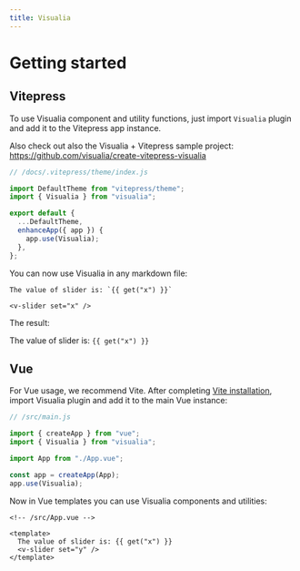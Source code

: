 ```yaml
---
title: Visualia
---
```


# Getting started

## Vitepress

To use Visualia component and utility functions,
just import `Visualia` plugin and add it to the Vitepress app instance.

Also check out also the Visualia + Vitepress sample project: https://github.com/visualia/create-vitepress-visualia

```js
// /docs/.vitepress/theme/index.js

import DefaultTheme from "vitepress/theme";
import { Visualia } from "visualia";

export default {
  ...DefaultTheme,
  enhanceApp({ app }) {
    app.use(Visualia);
  },
};
```

You can now use Visualia in any markdown file:

```vue
The value of slider is: `{{ get("x") }}`

<v-slider set="x" />
```

The result:

The value of slider is: `{{ get("x") }}`
<v-slider set="x" />

## Vue

For Vue usage, we recommend Vite. After completing [Vite installation](https://vitejs.dev/guide/#scaffolding-your-first-vite-project), import Visualia plugin and add it to the main Vue instance:

```js
// /src/main.js

import { createApp } from "vue";
import { Visualia } from "visualia";

import App from "./App.vue";

const app = createApp(App);
app.use(Visualia);
```

Now in Vue templates you can use Visualia components and utilities:

```vue
<!-- /src/App.vue -->

<template>
  The value of slider is: {{ get("x") }}
  <v-slider set="y" />
</template>
```
